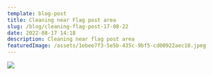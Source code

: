 ```yaml
---
template: blog-post
title: Cleaning near Flag post area
slug: /blog/cleaning-flag-post-17-08-22
date: 2022-08-17 14:18
description: Cleaning near flag post area
featuredImage: /assets/1ebee7f3-5e5b-435c-9bf5-cd00922aec10.jpeg
---
```

![](/assets/32d4a611-c064-4feb-a1b5-a97ecd1ecddd.jpeg)